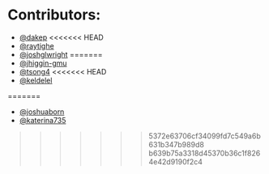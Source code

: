# Contributors:

- [@dakep](https://github.com/dakep)
<<<<<<< HEAD
- [@raytighe](https://github.com/raytighe)
- [@joshglwright](https://github.com/joshglwright)
=======
- [@jhiggin-gmu](https://github.com/jhiggin-gmu)
- [@tsong4](https://github.com/tsong4)
<<<<<<< HEAD
- [@keldelel](https://github.com/keldelel)

=======
- [@joshuaborn](https://github.com/joshuaborn)
- [@katerina735](https://github.com/katerina735)
>>>>>>> 5372e63706cf34099fd7c549a6b631b347b989d8
>>>>>>> b639b75a3318d45370b36c1f8264e42d9190f2c4
